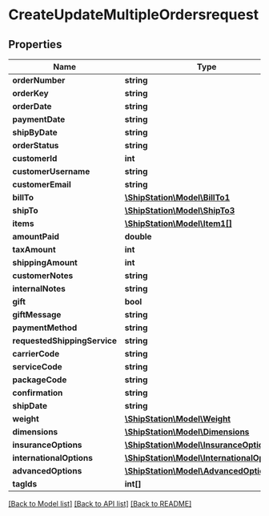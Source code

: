 # CreateUpdateMultipleOrdersrequest

## Properties
Name | Type | Description | Notes
------------ | ------------- | ------------- | -------------
**orderNumber** | **string** |  | 
**orderKey** | **string** |  | 
**orderDate** | **string** |  | 
**paymentDate** | **string** |  | 
**shipByDate** | **string** |  | 
**orderStatus** | **string** |  | 
**customerId** | **int** |  | 
**customerUsername** | **string** |  | 
**customerEmail** | **string** |  | 
**billTo** | [**\ShipStation\Model\BillTo1**](BillTo1.md) |  | 
**shipTo** | [**\ShipStation\Model\ShipTo3**](ShipTo3.md) |  | 
**items** | [**\ShipStation\Model\Item1[]**](Item1.md) |  | 
**amountPaid** | **double** |  | 
**taxAmount** | **int** |  | 
**shippingAmount** | **int** |  | 
**customerNotes** | **string** |  | 
**internalNotes** | **string** |  | 
**gift** | **bool** |  | 
**giftMessage** | **string** |  | 
**paymentMethod** | **string** |  | 
**requestedShippingService** | **string** |  | 
**carrierCode** | **string** |  | 
**serviceCode** | **string** |  | 
**packageCode** | **string** |  | 
**confirmation** | **string** |  | 
**shipDate** | **string** |  | 
**weight** | [**\ShipStation\Model\Weight**](Weight.md) |  | 
**dimensions** | [**\ShipStation\Model\Dimensions**](Dimensions.md) |  | 
**insuranceOptions** | [**\ShipStation\Model\InsuranceOptions**](InsuranceOptions.md) |  | 
**internationalOptions** | [**\ShipStation\Model\InternationalOptions1**](InternationalOptions1.md) |  | 
**advancedOptions** | [**\ShipStation\Model\AdvancedOptions**](AdvancedOptions.md) |  | 
**tagIds** | **int[]** |  | 

[[Back to Model list]](../README.md#documentation-for-models) [[Back to API list]](../README.md#documentation-for-api-endpoints) [[Back to README]](../README.md)



